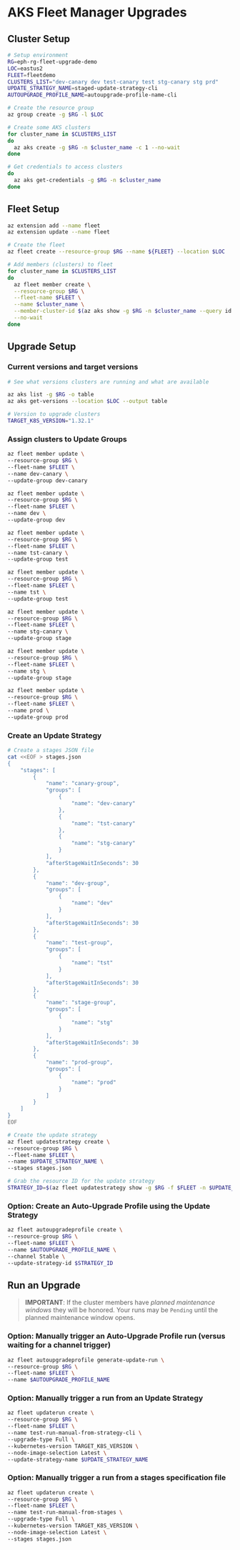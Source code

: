 # AKS Fleet Manager Upgrades

## Cluster Setup

```bash
# Setup environment
RG=eph-rg-fleet-upgrade-demo
LOC=eastus2
FLEET=fleetdemo
CLUSTERS_LIST="dev-canary dev test-canary test stg-canary stg prd"
UPDATE_STRATEGY_NAME=staged-update-strategy-cli
AUTOUPGRADE_PROFILE_NAME=autoupgrade-profile-name-cli

# Create the resource group
az group create -g $RG -l $LOC

# Create some AKS clusters
for cluster_name in $CLUSTERS_LIST
do
  az aks create -g $RG -n $cluster_name -c 1 --no-wait
done

# Get credentials to access clusters
do
  az aks get-credentials -g $RG -n $cluster_name
done
```

## Fleet Setup

```bash
az extension add --name fleet
az extension update --name fleet

# Create the fleet
az fleet create --resource-group $RG --name ${FLEET} --location $LOC

# Add members (clusters) to fleet
for cluster_name in $CLUSTERS_LIST
do
  az fleet member create \
  --resource-group $RG \
  --fleet-name $FLEET \
  --name $cluster_name \
  --member-cluster-id $(az aks show -g $RG -n $cluster_name --query id -o tsv) \
  --no-wait
done
```

## Upgrade Setup

### Current versions and target versions
```bash
# See what versions clusters are running and what are available

az aks list -g $RG -o table
az aks get-versions --location $LOC --output table

# Version to upgrade clusters
TARGET_K8S_VERSION="1.32.1"
```

### Assign clusters to Update Groups

```bash
az fleet member update \
--resource-group $RG \
--fleet-name $FLEET \
--name dev-canary \
--update-group dev-canary

az fleet member update \
--resource-group $RG \
--fleet-name $FLEET \
--name dev \
--update-group dev

az fleet member update \
--resource-group $RG \
--fleet-name $FLEET \
--name tst-canary \
--update-group test

az fleet member update \
--resource-group $RG \
--fleet-name $FLEET \
--name tst \
--update-group test

az fleet member update \
--resource-group $RG \
--fleet-name $FLEET \
--name stg-canary \
--update-group stage

az fleet member update \
--resource-group $RG \
--fleet-name $FLEET \
--name stg \
--update-group stage

az fleet member update \
--resource-group $RG \
--fleet-name $FLEET \
--name prod \
--update-group prod
```

### Create an Update Strategy
```bash
# Create a stages JSON file
cat <<EOF > stages.json
{
    "stages": [
        {
            "name": "canary-group",
            "groups": [
                {
                    "name": "dev-canary"
                },
                {
                    "name": "tst-canary"
                },
                {
                    "name": "stg-canary"
                }
            ],
            "afterStageWaitInSeconds": 30
        },
        {
            "name": "dev-group",
            "groups": [
                {
                    "name": "dev"
                }
            ],
            "afterStageWaitInSeconds": 30
        },
        {
            "name": "test-group",
            "groups": [
                {
                    "name": "tst"
                }
            ],
            "afterStageWaitInSeconds": 30
        },
        {
            "name": "stage-group",
            "groups": [
                {
                    "name": "stg"
                }
            ],
            "afterStageWaitInSeconds": 30
        },
        {
            "name": "prod-group",
            "groups": [
                {
                    "name": "prod"
                }
            ]
        }
    ]
}
EOF

# Create the update strategy
az fleet updatestrategy create \
--resource-group $RG \
--fleet-name $FLEET \
--name $UPDATE_STRATEGY_NAME \
--stages stages.json

# Grab the resource ID for the update strategy
STRATEGY_ID=$(az fleet updatestrategy show -g $RG -f $FLEET -n $UPDATE_STRATEGY_NAME --query id -o tsv)
```

### Option: Create an Auto-Upgrade Profile using the Update Strategy
```bash
az fleet autoupgradeprofile create \
--resource-group $RG \
--fleet-name $FLEET \
--name $AUTOUPGRADE_PROFILE_NAME \
--channel Stable \
--update-strategy-id $STRATEGY_ID
```

## Run an Upgrade

> **IMPORTANT**: If the cluster members have *planned maintenance windows* they will be honored. Your runs may be `Pending` until the planned maintenance window opens.

### Option: Manually trigger an Auto-Upgrade Profile run (versus waiting for a channel trigger)
```bash
az fleet autoupgradeprofile generate-update-run \
--resource-group $RG \
--fleet-name $FLEET \
--name $AUTOUPGRADE_PROFILE_NAME
```

### Option: Manually trigger a run from an Update Strategy
```bash
az fleet updaterun create \
--resource-group $RG \
--fleet-name $FLEET \
--name test-run-manual-from-strategy-cli \
--upgrade-type Full \
--kubernetes-version TARGET_K8S_VERSION \
--node-image-selection Latest \
--update-strategy-name $UPDATE_STRATEGY_NAME
```

### Option: Manually trigger a run from a stages specification file
```bash
az fleet updaterun create \
--resource-group $RG \
--fleet-name $FLEET \
--name test-run-manual-from-stages \
--upgrade-type Full \
--kubernetes-version TARGET_K8S_VERSION \
--node-image-selection Latest \
--stages stages.json
```